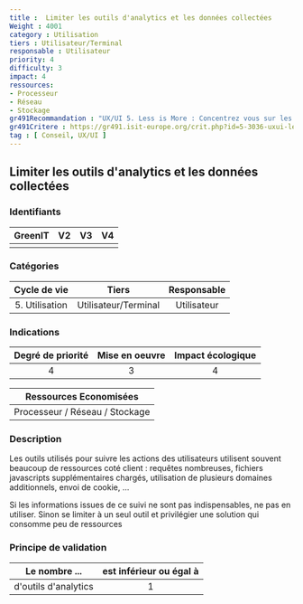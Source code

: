 ```yaml
---
title :  Limiter les outils d'analytics et les données collectées
Weight : 4001
category : Utilisation
tiers : Utilisateur/Terminal
responsable : Utilisateur
priority: 4
difficulty: 3
impact: 4
ressources:
- Processeur
- Réseau
- Stockage
gr491Recommandation : "UX/UI 5. Less is More : Concentrez vous sur les fonctionnalités essentielles et simplifiez votre interface"
gr491Critere : https://gr491.isit-europe.org/crit.php?id=5-3036-uxui-les-collectes-de-donnees-danalytics-sont-installees
tag : [ Conseil, UX/UI ]
---
```


## Limiter les outils d'analytics et les données collectées

### Identifiants

| GreenIT |  V2  |  V3  |  V4  |
|:-------:|:----:|:----:|:----:|
|        |       |      |      |

### Catégories

| Cycle de vie |  Tiers  |  Responsable  |
|:---------:|:----:|:----:|
| 5. Utilisation | Utilisateur/Terminal | Utilisateur |

### Indications

| Degré de priorité |      Mise en oeuvre       |  Impact écologique    |
|:-------------------:|:-------------------------:|:---------------------:|
| 4 | 3 | 4 |

|Ressources Economisées                                      |
|:----------------------------------------------------------:|
| Processeur / Réseau / Stockage |

### Description

Les outils utilisés pour suivre les actions des utilisateurs utilisent souvent beaucoup de ressources coté client : requêtes 
nombreuses, fichiers javascripts supplémentaires chargés, utilisation de plusieurs domaines additionnels, envoi de cookie, ...

Si les informations issues de ce suivi ne sont pas indispensables, ne pas en utiliser. Sinon se limiter à un seul outil et privilégier 
une solution qui consomme peu de ressources


### Principe de validation

| Le nombre ...     | est inférieur ou égal à   |  
|-------------------|:-------------------------:|
| d'outils d'analytics |  1 |
